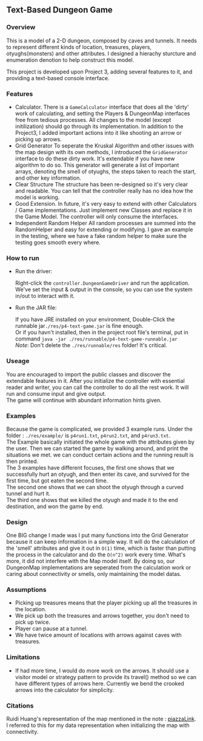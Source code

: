 ## Text-Based Dungeon Game

### Overview

This is a model of a 2-D dungeon, composed by caves and tunnels. It needs to represent different kinds of location, treasures, players, otyughs(monsters) and other attributes. I designed a hierachy sturcture and enumeration denotion to help construct this model.

This project is developed upon Project 3, adding several features to it, and providing a text-based console interface.

### Features
* Calculator. 
    There is a `GameCalculator` interface that does all the 'dirty' work of calculating, and setting the Players & DungeonMap interfaces free from tedious processes. All changes to the model (except initilization) should go through its implementation. In addition to the Project3, I added important actions into it like shooting an arrow or picking up arrows.
* Grid Generator
    To seperate the Kruskal Algorithm and other issues with the map design with its own methods, I introduced the `GridGenerator` interface to do these dirty work. It's extendable if you have new algorithm to do so. This generator will generate a list of important arrays, denoting the smell of otyughs, the steps taken to reach the start, and other key information.
* Clear Structure
    The structure has been re-designed so it's very clear and readable. You can tell that the controller really has no idea how the model is working.
* Good Extension. 
    In future, it's very easy to extend with other Calculators / Game implementations. Just implement new Classes and replace it in the Game Model. The controller will only consume the interfaces.
* Independent Random Helper
    All random processes are summed into the RandomHelper and easy for extending or modifying. I gave an example in the testing, where we have a fake random helper to make sure the testing goes smooth every where.

### How to run

* Run the driver:

    Right-click the `controller.DungeonGameDriver` and run the application. We've set the input & output in the console, so you can use the system in/out to interact with it. <br />

* Run the JAR file:

    If you have JRE installed on your environment, Double-Click the runnable jar`./res/p4-text-game.jar` is fine enough.<br/>
    Or if you havn't installed, then in the project root file's terminal, put in command
    `java -jar ./res/runnable/p4-text-game-runnable.jar` <br />
    *Note*: Don't delete the `./res/runnable/res` folder! It's critical.

### Useage

You are encouraged to import the public classes and discover the extendable features in it. After you initialize the controller with essential reader and writer, you can call the controller to do all the rest work. It will run and consume input and give output. <br />
The game will continue with abundant information hints given.<br />

### Examples

Because the game is complicated, we provided 3 example runs.
Under the folder : `./res/example/` is `p4run1.txt`, `p4run2.txt`, and `p4run3.txt`. <br />
The Example basically initiated the whole game with the attributes given by the user. Then we can started the game by walking around, and print the situations we met. we can conduct certain actions and the running result is then printed. <br />
The 3 examples have different focuses, the first one shows that we successfully hurt an otyugh, and then enter its cave, and survived for the first time, but got eaten the second time.<br />
The second one shows that we can shoot the otyugh through a curved tunnel and hurt it.<br />
The third one shows that we killed the otyugh and made it to the end destination, and won the game by end.<br />

### Design

One BIG change I made was I put many functions into the Grid Generator because it can keep information in a simple way. It will do the calculation of the 'smell' attributes and give it out in `O(1)` time, which is faster than putting the process in the calculator and do the `O(n^2)` work every time. What's more, it did not interfere with the Map model itself. By doing so, our DungeonMap implementations are seperated from the calculation work or caring about connectivity or smells, only maintaining the model datas.

### Assumptions

* Picking up treasures means that the player picking up all the treasures in the location.
* We pick up both the treasures and arrows together, you don't need to pick up twice.
* Player can pause at a tunnel.
* We have twice amount of locations with arrows against caves with treasures.

### Limitations

* If had more time, I would do more work on the arrows. It should use a visitor model or strategy pattern to provide its travel() method so we can have different types of arrows here. Currently we bend the crooked arrows into the calculator for simplicity.

### Citations

Ruidi Huang's representation of the map mentioned in the note : [piazzaLink](https://piazza.com/class/l7polvh6ntw4hj/post/52). I referred to this for my data representation when initializing the map with connectivity.